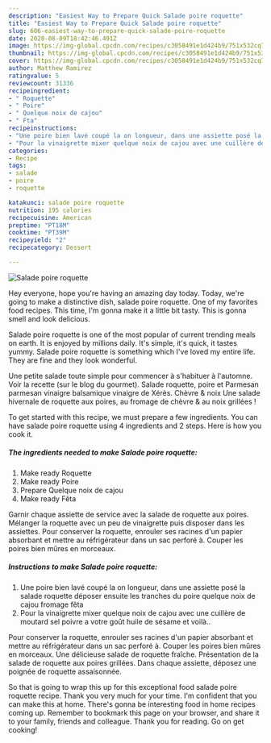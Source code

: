```yaml
---
description: "Easiest Way to Prepare Quick Salade poire roquette"
title: "Easiest Way to Prepare Quick Salade poire roquette"
slug: 606-easiest-way-to-prepare-quick-salade-poire-roquette
date: 2020-08-09T18:42:46.491Z
image: https://img-global.cpcdn.com/recipes/c3058491e1d424b9/751x532cq70/salade-poire-roquette-photo-principale-de-la-recette.jpg
thumbnail: https://img-global.cpcdn.com/recipes/c3058491e1d424b9/751x532cq70/salade-poire-roquette-photo-principale-de-la-recette.jpg
cover: https://img-global.cpcdn.com/recipes/c3058491e1d424b9/751x532cq70/salade-poire-roquette-photo-principale-de-la-recette.jpg
author: Matthew Ramirez
ratingvalue: 5
reviewcount: 31336
recipeingredient:
- " Roquette"
- " Poire"
- " Quelque noix de cajou"
- " Fta"
recipeinstructions:
- "Une poire bien lavé coupé la on longueur, dans une assiette posé la salade roquette déposer ensuite les tranches du poire quelque noix de cajou fromage fêta"
- "Pour la vinaigrette mixer quelque noix de cajou avec une cuillère de moutard sel poivre a votre goût huile de sésame et voilà.."
categories:
- Recipe
tags:
- salade
- poire
- roquette

katakunci: salade poire roquette 
nutrition: 195 calories
recipecuisine: American
preptime: "PT18M"
cooktime: "PT39M"
recipeyield: "2"
recipecategory: Dessert

---
```



![Salade poire roquette](https://img-global.cpcdn.com/recipes/c3058491e1d424b9/751x532cq70/salade-poire-roquette-photo-principale-de-la-recette.jpg)

Hey everyone, hope you're having an amazing day today. Today, we're going to make a distinctive dish, salade poire roquette. One of my favorites food recipes. This time, I'm gonna make it a little bit tasty. This is gonna smell and look delicious.

Salade poire roquette is one of the most popular of current trending meals on earth. It is enjoyed by millions daily. It's simple, it's quick, it tastes yummy. Salade poire roquette is something which I've loved my entire life. They are fine and they look wonderful.

Une petite salade toute simple pour commencer à s&#39;habituer à l&#39;automne. Voir la recette (sur le blog du gourmet). Salade roquette, poire et Parmesan parmesan vinaigre balsamique vinaigre de Xérès. Chèvre &amp; noix Une salade hivernale de roquette aux poires, au fromage de chèvre &amp; au noix grillées !


To get started with this recipe, we must prepare a few ingredients. You can have salade poire roquette using 4 ingredients and 2 steps. Here is how you cook it.

<!--inarticleads1-->

##### The ingredients needed to make Salade poire roquette:

1. Make ready  Roquette
1. Make ready  Poire
1. Prepare  Quelque noix de cajou
1. Make ready  Fêta


Garnir chaque assiette de service avec la salade de roquette aux poires. Mélanger la roquette avec un peu de vinaigrette puis disposer dans les assiettes. Pour conserver la roquette, enrouler ses racines d&#39;un papier absorbant et mettre au réfrigérateur dans un sac perforé à. Couper les poires bien mûres en morceaux. 

<!--inarticleads2-->

##### Instructions to make Salade poire roquette:

1. Une poire bien lavé coupé la on longueur, dans une assiette posé la salade roquette déposer ensuite les tranches du poire quelque noix de cajou fromage fêta
1. Pour la vinaigrette mixer quelque noix de cajou avec une cuillère de moutard sel poivre a votre goût huile de sésame et voilà..


Pour conserver la roquette, enrouler ses racines d&#39;un papier absorbant et mettre au réfrigérateur dans un sac perforé à. Couper les poires bien mûres en morceaux. Une délicieuse salade de roquette fraîche. Présentation de la salade de roquette aux poires grillées. Dans chaque assiette, déposez une poignée de roquette assaisonnée. 

So that is going to wrap this up for this exceptional food salade poire roquette recipe. Thank you very much for your time. I'm confident that you can make this at home. There's gonna be interesting food in home recipes coming up. Remember to bookmark this page on your browser, and share it to your family, friends and colleague. Thank you for reading. Go on get cooking!
